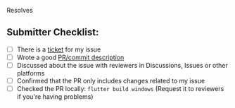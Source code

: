 Resolves 

## Submitter Checklist:

- [ ] There is a [ticket](https://github.com/meetrevision/revision-tool/issues) for my issue
- [ ] Wrote a good [PR/commit description](https://google.github.io/eng-practices/review/developer/cl-descriptions.html)
- [ ] Discussed about the issue with reviewers in Discussions, Issues or other platforms 
- [ ] Confirmed that the PR only includes changes related to my issue
- [ ] Checked the PR locally: `flutter build windows` (Request it to reviewers if you're having problems)
